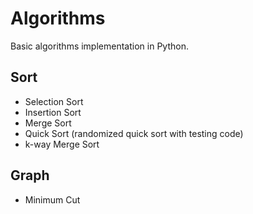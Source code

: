 # Algorithms
Basic algorithms implementation in Python.

## Sort
- Selection Sort
- Insertion Sort
- Merge Sort
- Quick Sort (randomized quick sort with testing code)
- k-way Merge Sort

## Graph
- Minimum Cut
